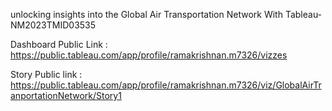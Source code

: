 unlocking insights into the Global Air Transportation Network With Tableau-NM2023TMID03535

Dashboard Public Link : https://public.tableau.com/app/profile/ramakrishnan.m7326/vizzes

Story Public link : https://public.tableau.com/app/profile/ramakrishnan.m7326/viz/GlobalAirTranportationNetwork/Story1

